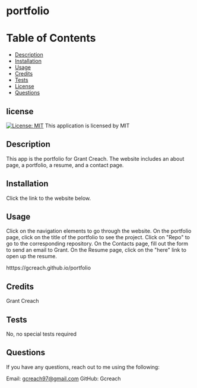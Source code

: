 # portfolio

# Table of Contents
- [Description](#description)
- [Installation](#installation)
- [Usage](#usage)
- [Credits](#credits)
- [Tests](#tests)
- [License](#license)
- [Questions](#questions)

## license 
    
  [![License: MIT](https://img.shields.io/badge/License-MIT-yellow.svg)](https://opensource.org/licenses/MIT)
This application is licensed by MIT


## Description

This app is the portfolio for Grant Creach. The website includes an about page, a portfolio, a resume, and a contact page.

## Installation

Click the link to the website below.

## Usage

Click on the navigation elements to go through the website. On the portfolio page, click on the title of the portfolio to see the project. Click on "Repo" to go to the corresponding repository.
On the Contacts page, fill out the form to send an email to Grant. On the Resume page, click on the "here" link to open up the resume.

htttps://gcreach.github.io/portfolio

## Credits

Grant Creach

## Tests 

No, no special tests required

## Questions 

If you have any questions, reach out to me using the following:

Email: gcreach97@gmail.com
GitHub: Gcreach